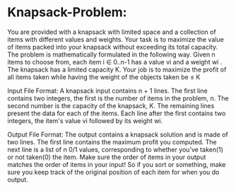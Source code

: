 # Knapsack-Problem:
You are provided with a knapsack with limited space and a collection of items with different values and weights. Your task is to maximize the value of items packed into your knapsack without exceeding its total capacity.
The problem is mathematically formulated in the following way. Given n items to choose from, each item i ∈ 0..n-1 has a value vi and a weight wi . The knapsack has a limited capacity K. Your job is to maximize the profit of all items taken while having the weight of the objects taken be ≤ K

Input File Format:
A knapsack input contains n + 1 lines. The first line contains two integers, the first is the number of items in the problem, n. The second number is the capacity of the knapsack, K. The remaining lines present the data for each of the items. Each line after the first contains two integers, the item's value vi followed by its weight wi.

Output File Format:
The output contains a knapsack solution and is made of two lines. The first line contains the maximum profit you computed. The next line is a list of n 0/1 values, corresponding to whether you’ve taken(1) or not taken(0) the item. Make sure the order of items in your output matches the order of items in your input! So if you sort or something, make sure you keep track of the original position of each item for when you do output.
